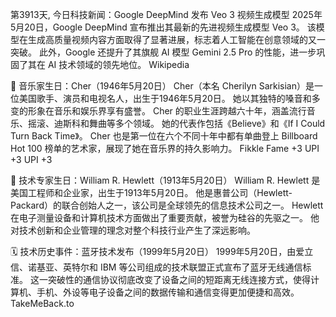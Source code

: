 第3913天, 今日科技新闻：Google DeepMind 发布 Veo 3 视频生成模型
2025年5月20日，Google DeepMind 宣布推出其最新的先进视频生成模型 Veo 3。 该模型在生成高质量视频内容方面取得了显著进展，标志着人工智能在创意领域的又一突破。 此外，Google 还提升了其旗舰 AI 模型 Gemini 2.5 Pro 的性能，进一步巩固了其在 AI 技术领域的领先地位。 
Wikipedia

🎂 音乐家生日：Cher（1946年5月20日）
Cher（本名 Cherilyn Sarkisian）是一位美国歌手、演员和电视名人，出生于1946年5月20日。 她以其独特的嗓音和多变的形象在音乐和娱乐界享有盛誉。 Cher 的职业生涯跨越六十年，涵盖流行音乐、摇滚、迪斯科和舞曲等多个领域。 她的代表作包括《Believe》和《If I Could Turn Back Time》。 Cher 也是第一位在六个不同十年中都有单曲登上 Billboard Hot 100 榜单的艺术家，展现了她在音乐界的持久影响力。 
Fikkle Fame
+3
UPI
+3
UPI
+3

🧠 技术专家生日：William R. Hewlett（1913年5月20日）
William R. Hewlett 是美国工程师和企业家，出生于1913年5月20日。 他是惠普公司（Hewlett-Packard）的联合创始人之一，该公司是全球领先的信息技术公司之一。 Hewlett 在电子测量设备和计算机技术方面做出了重要贡献，被誉为硅谷的先驱之一。 他对技术创新和企业管理的理念对整个科技行业产生了深远影响。

🗓️ 技术历史事件：蓝牙技术发布（1999年5月20日）
1999年5月20日，由爱立信、诺基亚、英特尔和 IBM 等公司组成的技术联盟正式宣布了蓝牙无线通信标准。 这一突破性的通信协议彻底改变了设备之间的短距离无线连接方式，使得计算机、手机、外设等电子设备之间的数据传输和通信变得更加便捷和高效。 
TakeMeBack.to